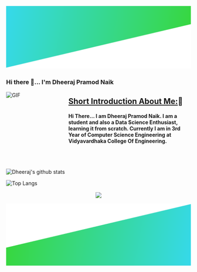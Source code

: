 <img src="images/header.png" alt="header">

<p align="center">
  <h3>Hi there 👋... I'm Dheeraj Pramod Naik</h3>
</p>


<img align="left" width="170" height="170" alt="GIF" src="https://media.giphy.com/media/3o7TKMt1VVNkHV2PaE/giphy.gif" />


<h2><ins>Short Introduction About Me:</ins>🙂</h2>

#### Hi There... I am Dheeraj Pramod Naik. I am a student and also a Data Science Enthusiast, learning it from scratch. Currently I am in 3rd Year of Computer Science Engineering at Vidyavardhaka College Of Engineering.
<br><br>



![Dheeraj's github stats](https://github-readme-stats.vercel.app/api?username=DheerajPramodNaik&show_icons=true&theme=dracula) 


![Top Langs](https://github-readme-stats.vercel.app/api/top-langs/?username=DheerajPramodNaik&layout=compact&hide_border=true)

<p align="center">
    <img align="center" src="https://visitor-badge.glitch.me/badge?page_id=sanjithpk.visitor-badge">
</p>

<img src="images/footer.png" alt="footer">

<!--
**DheerajPramodNaik/DheerajPramodNaik** is a ✨ _special_ ✨ repository because its `README.md` (this file) appears on your GitHub profile.

Here are some ideas to get you started:

- 🔭 I’m currently working on ...
- 🌱 I’m currently learning ...
- 👯 I’m looking to collaborate on ...
- 🤔 I’m looking for help with ...
- 💬 Ask me about ...
- 📫 How to reach me: ...
- 😄 Pronouns: ...
- ⚡ Fun fact: ...
-->

